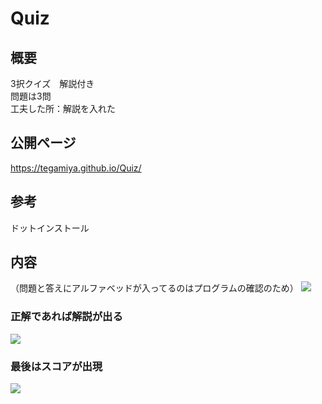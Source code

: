 # Quiz

## 概要
3択クイズ　解説付き  
問題は3問  
工夫した所：解説を入れた

## 公開ページ
https://tegamiya.github.io/Quiz/

## 参考
ドットインストール  

## 内容
（問題と答えにアルファベッドが入ってるのはプログラムの確認のため）
<img src="https://user-images.githubusercontent.com/40752235/51953124-79d51e00-247e-11e9-9ce5-2ef6ff5ca0b7.png">

### 正解であれば解説が出る
<img src="https://user-images.githubusercontent.com/40752235/51953126-7e99d200-247e-11e9-8fc6-dd6aed4e9395.png">

### 最後はスコアが出現
<img src="https://user-images.githubusercontent.com/40752235/51953130-8194c280-247e-11e9-9fc6-fa4605992c2f.png">
